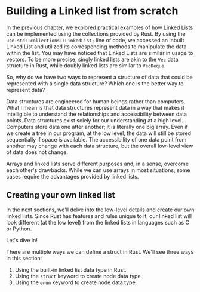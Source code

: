 # Building a Linked list from scratch

In the previous chapter, we explored practical examples of how Linked Lists can be implemented using the collections provided by Rust. By using the `use std::collections::LinkedList;` line of code, we accessed an inbuilt Linked List and utilized its corresponding methods to manipulate the data within the list. You may have noticed that Linked Lists are similar in usage to vectors. To be more precise, singly linked lists are akin to the `Vec` data structure in Rust, while doubly linked lists are similar to `VecDeque`.

So, why do we have two ways to represent a structure of data that could be represented with a single data structure? Which one is the better way to represent data?

Data structures are engineered for human beings rather than computers. What I mean is that data structures represent data in a way that makes it intelligible to understand the relationships and accessibility between data points. Data structures exist solely for our understanding at a high level. Computers store data one after another; it is literally one big array. Even if we create a tree in our program, at the low level, the data will still be stored sequentially if space is available. The accessibility of one data point from another may change with each data structure, but the overall low-level view of data does not change.

Arrays and linked lists serve different purposes and, in a sense, overcome each other's drawbacks. While we can use arrays in most situations, some cases require the advantages provided by linked lists.

## Creating your own linked list

In the next sections, we'll delve into the low-level details and create our own linked lists. Since Rust has features and rules unique to it, our linked list will look different (at the low level) from the linked lists in languages such as C or Python.

Let's dive in!

There are multiple ways we can define a struct in Rust. We'll see three ways in this section:

1. Using the built-in linked list data type in Rust.
2. Using the `struct` keyword to create node data type.
3. Using the `enum` keyword to create node data type.